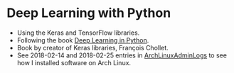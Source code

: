 # Deep Learning with Python
* Using the Keras and TensorFlow libraries.
* Following the book
  [Deep Learning in Python](https://www.manning.com/books/deep-learning-with-python).
* Book by creator of Keras libraries, François Chollet.
* See 2018-02-14 and 2018-02-25 entries in 
  [ArchLinuxAdminLogs](../../../linux/info/ArchLinuxAdminLogs/ArchLinux_AdminLog.txt)
  to see how I installed software on Arch Linux.
